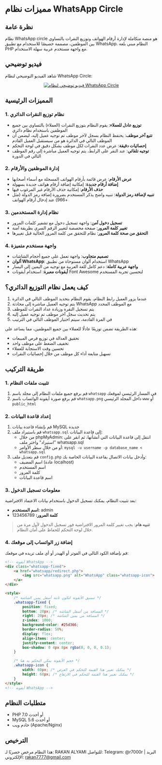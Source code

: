 # مميزات نظام WhatsApp Circle

## نظرة عامة
نظام WhatsApp circle هو منصة متكاملة لإدارة أرقام الهواتف وتوزيع النقرات بالتساوي بين الموظفين، مصممة خصيصًا للاستخدام مع تطبيق WhatsApp. النظام مبني بلغة PHP مع واجهة مستخدم عربية سهلة الاستخدام.

## فيديو توضيحي
شاهد الفيديو التوضيحي لنظام WhatsApp Circle:

<p align="center">
  <a href="https://www.youtube.com/watch?v=A5dQoXAtHvM">
    <img src="https://img.youtube.com/vi/A5dQoXAtHvM/0.jpg" alt="فيديو توضيحي لنظام WhatsApp Circle">
  </a>
</p>

## المميزات الرئيسية

### 1. نظام توزيع النقرات الدائري
- **توزيع عادل للعملاء**: يقوم النظام بتوزيع النقرات (العملاء) بالتساوي بين جميع الموظفين باستخدام نظام دائري
- **تتبع آخر موظف**: يحتفظ النظام بسجل لآخر موظف تم توجيه عميل إليه، ليضمن أن الموظف التالي في الدائرة هو من سيستقبل العميل القادم
- **إحصائيات دقيقة**: عرض عدد النقرات لكل موظف بشكل دقيق في لوحة التحكم
- **توجيه تلقائي**: عند النقر على الرابط، يتم توجيه العميل مباشرة إلى رقم الموظف التالي في الدورة

### 2. إدارة الموظفين والأرقام
- **عرض الأرقام**: عرض قائمة بأرقام الهواتف المسجلة مع أسماء أصحابها
- **إضافة أرقام جديدة**: إمكانية إضافة أرقام هواتف جديدة بسهولة
- **حذف الأرقام**: إمكانية حذف الأرقام غير المرغوب فيها
- **تنبيه لإضافة رمز الدولة**: تنبيه واضح يذكر المستخدم بضرورة إضافة رمز الدولة (مثل +966) عند إدخال أرقام الهواتف

### 3. نظام إدارة المستخدمين
- **تسجيل دخول آمن**: واجهة تسجيل دخول مع تشفير كلمات المرور
- **تغيير كلمة المرور**: صفحة مخصصة لتغيير الرقم السري بطريقة آمنة
- **التحقق من صحة كلمة المرور**: نظام للتحقق من كلمة المرور الحالية قبل تغييرها

### 4. واجهة مستخدم متميزة
- **تصميم متجاوب**: واجهة تعمل على جميع أحجام الشاشات
- **ألوان WhatsApp**: استخدام ألوان مستوحاة من تطبيق WhatsApp
- **واجهة عربية كاملة**: دعم كامل للغة العربية مع توجيه من اليمين إلى اليسار
- **أيقونات معبرة**: استخدام أيقونات Font Awesome لتحسين تجربة المستخدم

## كيف يعمل نظام التوزيع الدائري؟

1. عندما يزور العميل رابط النظام، يقوم النظام بتحديد الموظف التالي في الدائرة
2. يتم توجيه العميل مباشرة إلى محادثة WhatsApp مع الموظف المحدد
3. يتم تسجيل النقرة وزيادة عداد النقرات للموظف
4. يتم تحديث سجل آخر موظف تم توجيه عميل إليه
5. في المرة القادمة، سيتم اختيار الموظف التالي في الترتيب

هذه الطريقة تضمن توزيعًا عادلًا للعملاء بين جميع الموظفين، مما يساعد على:
- تحقيق العدالة في توزيع فرص المبيعات
- تخفيف الضغط على موظف واحد
- تحسين وقت الاستجابة للعملاء
- تسهيل متابعة أداء كل موظف من خلال إحصائيات النقرات

## طريقة التركيب

### 1. تثبيت ملفات النظام
1. قم برفع جميع ملفات النظام إلى مجلد باسم `whatsapp` في المسار الرئيسي لموقعك
2. قم برفع صورة أيقونة الواتساب باسم `whatsapp.png` داخل المجلد الرئيسي `www` أو `public_html`

### 2. إعداد قاعدة البيانات
1. قم بإنشاء قاعدة بيانات MySQL جديدة
2. قم باستيراد ملف `whatsapp.sql` إلى قاعدة البيانات:
   - من خلال phpMyAdmin: انتقل إلى قاعدة البيانات التي أنشأتها، ثم انقر على "استيراد" واختر ملف whatsapp.sql
   - أو من خلال سطر الأوامر: `mysql -u username -p database_name < whatsapp.sql`
3. قم بتعديل ملف `config.php` وأدخل بيانات الاتصال بقاعدة البيانات الخاصة بك:
   - اسم المضيف (عادة localhost)
   - اسم المستخدم
   - كلمة المرور
   - اسم قاعدة البيانات

### 3. معلومات تسجيل الدخول
بعد تثبيت النظام، يمكنك تسجيل الدخول باستخدام بيانات الاعتماد الافتراضية:
- **اسم المستخدم:** admin
- **كلمة المرور:** 123456789

> **تنبيه هام**: يجب تغيير كلمة المرور الافتراضية فور تسجيل الدخول لأول مرة من خلال لوحة التحكم للحفاظ على أمان النظام.

### 4. إضافة زر الواتساب إلى موقعك
قم بإضافة الكود التالي في الفوتر أو الهيدر أو أي ملف تريده في موقعك:

```html
<!-- أيقونة WhatsApp -->
<div class="whatsapp-fixed">
    <a href="whatsapp/redirect.php">
        <img src="whatsapp.png" alt="WhatsApp" class="whatsapp-icon">
    </a>
</div>

<style>
    /* تنسيق الأيقونة لتكون ثابتة أسفل يمين الشاشة */
    .whatsapp-fixed {
        position: fixed;
        bottom: 20px; /* المسافة من أسفل الشاشة */
        right: 20px; /* المسافة من يمين الشاشة */
        z-index: 1000;
        background-color: #25d366;
        border-radius: 50%;
        display: flex;
        align-items: center;
        justify-content: center;
        box-shadow: 0 4px 8px rgba(0, 0, 0, 0.1);
    }

    /* حجم الأيقونة يمكن التحكم به هنا */
    .whatsapp-icon {
        width: 60px; /* يمكنك تغيير هذا القيمة للتحكم في العرض */
        height: 60px; /* يمكنك تغيير هذا القيمة للتحكم في الارتفاع */
    }
</style>
<!-- أيقونة WhatsApp -->
```
## متطلبات النظام
- PHP 7.0 أو أحدث
- MySQL 5.6 أو أحدث
- خادم ويب (Apache/Nginx)

## الترخيص
هذا النظام مرخص حصريًا لـ: RAKAN ALYAMI
للتواصل: Telegram: @r7000r | البريد الإلكتروني: rakan7777@gmail.com
